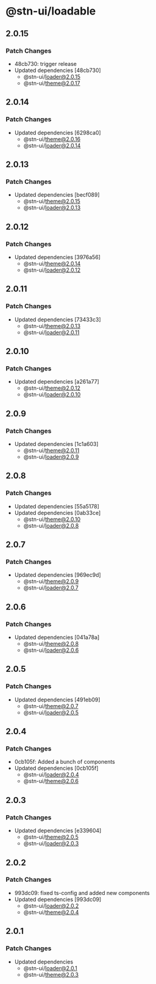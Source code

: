 # @stn-ui/loadable

## 2.0.15

### Patch Changes

- 48cb730: trigger release
- Updated dependencies [48cb730]
  - @stn-ui/loader@2.0.15
  - @stn-ui/theme@2.0.17

## 2.0.14

### Patch Changes

- Updated dependencies [6298ca0]
  - @stn-ui/theme@2.0.16
  - @stn-ui/loader@2.0.14

## 2.0.13

### Patch Changes

- Updated dependencies [becf089]
  - @stn-ui/theme@2.0.15
  - @stn-ui/loader@2.0.13

## 2.0.12

### Patch Changes

- Updated dependencies [3976a56]
  - @stn-ui/theme@2.0.14
  - @stn-ui/loader@2.0.12

## 2.0.11

### Patch Changes

- Updated dependencies [73433c3]
  - @stn-ui/theme@2.0.13
  - @stn-ui/loader@2.0.11

## 2.0.10

### Patch Changes

- Updated dependencies [a261a77]
  - @stn-ui/theme@2.0.12
  - @stn-ui/loader@2.0.10

## 2.0.9

### Patch Changes

- Updated dependencies [1c1a603]
  - @stn-ui/theme@2.0.11
  - @stn-ui/loader@2.0.9

## 2.0.8

### Patch Changes

- Updated dependencies [55a5178]
- Updated dependencies [0ab33ce]
  - @stn-ui/theme@2.0.10
  - @stn-ui/loader@2.0.8

## 2.0.7

### Patch Changes

- Updated dependencies [969ec9d]
  - @stn-ui/theme@2.0.9
  - @stn-ui/loader@2.0.7

## 2.0.6

### Patch Changes

- Updated dependencies [041a78a]
  - @stn-ui/theme@2.0.8
  - @stn-ui/loader@2.0.6

## 2.0.5

### Patch Changes

- Updated dependencies [491eb09]
  - @stn-ui/theme@2.0.7
  - @stn-ui/loader@2.0.5

## 2.0.4

### Patch Changes

- 0cb105f: Added a bunch of components
- Updated dependencies [0cb105f]
  - @stn-ui/loader@2.0.4
  - @stn-ui/theme@2.0.6

## 2.0.3

### Patch Changes

- Updated dependencies [e339604]
  - @stn-ui/theme@2.0.5
  - @stn-ui/loader@2.0.3

## 2.0.2

### Patch Changes

- 993dc09: fixed ts-config and added new components
- Updated dependencies [993dc09]
  - @stn-ui/loader@2.0.2
  - @stn-ui/theme@2.0.4

## 2.0.1

### Patch Changes

- Updated dependencies
  - @stn-ui/loader@2.0.1
  - @stn-ui/theme@2.0.3
